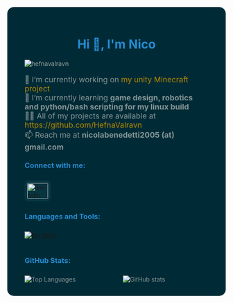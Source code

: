 <!-- Solarized Dark themed container -->
<div style="background-color: #002b36; color: #839496; padding: 30px 40px; border-radius: 15px; font-family: -apple-system, BlinkMacSystemFont, 'Segoe UI', Helvetica, Arial, sans-serif;">

<h1 align="center" style="color: #268bd2;">Hi 👋, I'm Nico</h1>

<p align="left" style="color: #93a1a1;">
  <img src="https://komarev.com/ghpvc/?username=hefnavalravn&label=Profile%20views&color=268bd2&style=flat" alt="hefnavalravn" />
</p>

<ul style="list-style-type: none; padding-left: 0; color: #839496; font-size: 1.1rem;">
  <li>🔭 I’m currently working on <a href="https://github.com/HefnaValravn/3Dunity-minecraft-project" style="color: #b58900; text-decoration: none;">my unity Minecraft project</a></li>
  <li>🌱 I’m currently learning <strong>game design, robotics and python/bash scripting for my linux build</strong></li>
  <li>👨‍💻 All of my projects are available at <a href="https://github.com/HefnaValravn" style="color: #b58900; text-decoration: none;">https://github.com/HefnaValravn</a></li>
  <li>📫 Reach me at <strong>nicolabenedetti2005 (at) gmail.com</strong></li>
</ul>

<h3 align="left" style="color: #268bd2; margin-bottom: 25px;">Connect with me:</h3>

<p align="left" style="margin-bottom: 25px;">
  <a href="https://linkedin.com/in/nicolasbenedettigonzalez" target="_blank" rel="noreferrer" style="display:inline-block;">
    <img align="center" src="https://raw.githubusercontent.com/rahuldkjain/github-profile-readme-generator/master/src/images/icons/Social/linked-in-alt.svg" alt="linkedin" height="36" width="48" style="background: #073642; border-radius: 8px; padding: 6px;" />
  </a>
</p>

<h3 align="left" style="color: #268bd2; margin-bottom: 25px;">Languages and Tools:</h3>

[![My Skills](https://skillicons.dev/icons?i=azure,bash,blender,cs,css,cypress,docker,express,git,githubactions,gherkin,html,java,js,jest,linux,md,nextjs,nodejs,npm,postgres,prisma,py,react,sass,sklearn,spring,tailwind,ts,unity)](https://skillicons.dev)

<h3 align="left" style="color: #268bd2; margin-top: 40px; margin-bottom: 25px;">GitHub Stats:</h3>

<div style="display: flex; gap: 30px; justify-content: center; flex-wrap: wrap;">
  <img 
    alt="Top Languages" 
    src="https://github-readme-stats.vercel.app/api/top-langs/?username=hefnavalravn&layout=compact&theme=solarized-dark" 
    style="max-width: 350px; flex: 1;"
  />
  <img 
    alt="GitHub stats" 
    src="https://github-readme-stats.vercel.app/api?username=hefnavalravn&show_icons=true&theme=solarized-dark&hide_border=true&count_private=true" 
    style="max-width: 350px; flex: 1;"
  />
</div>

